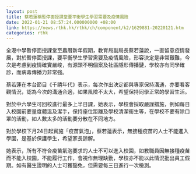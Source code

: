 ```yaml
---
layout: post
title: 蔡若蓮稱暫停面授課堂要平衡學生學習需要及疫情風險
date: 2022-01-21 08:57:24.000000000 +08:00
link: https://news.rthk.hk/rthk/ch/component/k2/1629881-20220121.htm
categories: rthk
---
```


全港中學暫停面授課堂至農曆新年假期，教育局副局長蔡若蓮說，一直留意疫情發展，對於暫停面授課，要平衡學生學習需要及疫情風險，形容決定是非常艱難，今次是考慮到疫情確實嚴峻，有源頭不明個案及社區隱形傳播鏈，學校亦有同學確診，而病毒傳播力非常強。
 
蔡若蓮在本台節目《千禧年代》表示，每次作出決定都與專家保持溝通，亦要看客觀情況，認為今次的溝通合適，如果風險不太大，希望保持同學正常的學習生活。

對於中六學生可回校進行最多上半日課，她表示，學校會採取嚴謹措施，例如每日入校園前要量度體溫及潔手，保持座位距離及學校清潔衞生等，在學校不要有除口罩的活動，如人數太多的活動要分散在不同地方。

對於學校下月24日起實施「疫苗氣泡」，蔡若蓮表示，無接種疫苗的人士不能進入學園，是基於保護學生，希望家長諒解。

她表示，所有不符合疫苗氣泡要求的人士不可以進入校園，如教職員因無接種疫苗而不能入校園，不能履行工作，會視作無理缺勤，學校亦不能以此情況批出員工假期。如有醫生證明的人士可獲豁免，但需要每三日進行一次檢測。
